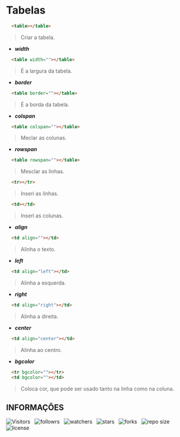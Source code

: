 <!-- TITLE -->
# Tabelas

```html
  <table></table>
```

> Criar a tabela.

* ***width***

```html
  <table width=""></table>
```

> É a largura da tabela.

* ***border***

```html
  <table border=""></table>
```

> É a borda da tabela.

* ***colspan***

```html
  <table colspan=""></table>
```

> Meclar as colunas.

* ***rowspan***

```html
  <table rowspan=""></table>
```

> Mesclar as linhas.

```html
  <tr></tr>
```

> Inseri as linhas.

```html
  <td></td>
```

> Inseri as colunas.

* ***align***

```html
  <td align=""></td>
```

> Alinha o texto.

* ***left***

```html
  <td align="left"></td>
```

> Alinha a esquerda.

* ***right*** 

```html
  <td align="right"></td>
```

> Alinha a direita.

* ***center*** 

```html
  <td align="center"></td>
```

> Alinha ao centro.

* ***bgcolor***

```html
  <tr bgcolor=""></tr>
  <td bgcolor=""></td>
```

> Coloca cor, que pode ser usado tanto na linha como na coluna.

<!-- TABLE OF CONTENTS -->
<!-- ## TABELA DE CONTEÚDO -->

<!-- - [Vista por cima](#vista-por-cima) -->
<!--  - [Foto da tela](#foto-da-tela) -->
<!--  - [Links](#links) -->
<!-- - [Meu processo](#meu-processo) -->
<!--  - [Contruido com](#construido-com) -->
<!--  - [O que aprendi](#o-que-aprendi) -->
<!--  - [Desenvolvimento contínuo](#desenvolvimento-contínuo) -->
<!--  - [Recusos úteis](#recursos-úteis) -->
<!-- - [Autor](#autor) -->
<!-- - [Agradecimentos](#agradecimentos) -->
<!-- - [Informações](#informações) -->

<!-- OVERVIEW -->
<!-- ## VISTA POR CIMA -->

<!-- SCREENSHOT -->
<!-- ### FOTO DA TELA -->

<!-- LINKS -->
<!-- ### LINKS -->

<!-- MY PROCESS -->
<!-- ## MEU PROCESSO -->

<!-- BUILT WITH -->
<!-- ### CONSTRUIDO COM -->

<!-- WHAT I LEARNED -->
<!-- ### O QUE APRENDI -->

<!-- CONTINUED DEVELOPMENT -->
<!-- ### DESENVOLVIMENTO CONTÍNUO -->

<!-- USEFUL RESOURCES -->
<!-- ### RECURSOS ÚTEIS -->

<!-- AUTHOR -->
<!-- ## AUTOR -->

<!-- ACKNOWLEDGMENTS -->
<!-- ## AGRADECIMENTOS -->

<!-- INFORMATION -->
## INFORMAÇÕES

![Visitors](https://api.visitorbadge.io/api/visitors?path=Devsgeeknerd%2F&label=Visitantes&labelColor=%23f9e64f&countColor=%23008000&style=plastic "Total de Visitas")
&nbsp;
![followrs](https://img.shields.io/github/followers/Devsgeeknerd?style=plastic&label=SEGUIDORES&labelColor=f9e64f "Total de Seguidores")
&nbsp;
![watchers](https://img.shields.io/github/watchers/Devsgeeknerd/?style=plastic&label=OBSERVADORES&labelColor=f9e64f "Total de Observadores")
&nbsp;
![stars](https://img.shields.io/github/stars/Devsgeeknerd/?style=plastic&label=ESTRELAS&labelColor=f9e64f "Total de Estrelas Recebidas")
&nbsp;
![forks](https://img.shields.io/github/forks/Devsgeeknerd/?style=plastic&label=BIFURCAÇÕES&labelColor=f9e64f "Total de Bifurcações")
&nbsp;
![repo size](https://img.shields.io/github/repo-size/Devsgeeknerd/?style=plastic&label=TAMANHO&labelColor=f9e64f "Tamanho do Repositório")
&nbsp;
![license](https://img.shields.io/github/license/Devsgeeknerd/?style=plastic&label=LICENÇA&labelColor=f9e64f "Licença do Repositório")
